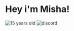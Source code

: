 # Hey i'm Misha!

![15 years old](https://img.shields.io/badge/-%2015%20years%20old-090909?style=for-the-badge&logo=) ![discord](https://img.shields.io/badge/-w1ndr%231337-7289DA?style=for-the-badge&logo=discord&logoColor=white)
